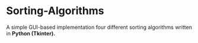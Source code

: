 # Sorting-Algorithms
A simple GUI-based implementation four different sorting algorithms written in **Python (Tkinter).**
